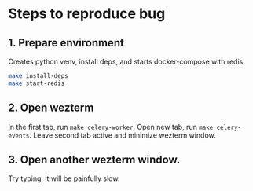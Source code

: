 # Steps to reproduce bug

## 1. Prepare environment

Creates python venv, install deps, and starts docker-compose with redis.
```sh
make install-deps
make start-redis
```

## 2. Open wezterm

In the first tab, run `make celery-worker`.
Open new tab, run `make celery-events`.
Leave second tab active and minimize wezterm window.

## 3. Open another wezterm window.

Try typing, it will be painfully slow.
